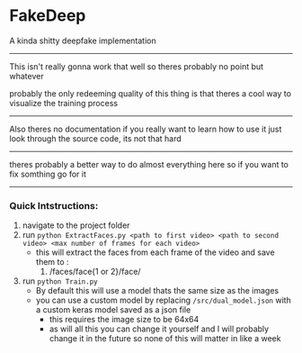 # FakeDeep
A kinda shitty deepfake implementation
***
This isn't really gonna work that well so theres probably no point but whatever

probably the only redeeming quality of this thing is that theres a cool way to visualize the training process
***
Also theres no documentation
if you really want to learn how to use it just look through the source code, its not that hard
***
theres probably a better way to do almost everything here so if you want to fix somthing go for it
***

### Quick Intstructions:
1. navigate to the project folder
2. run ```python ExtractFaces.py <path to first video> <path to second video> <max number of frames for each video>```
	* this will extract the faces from each frame of the video and save them to :
		1. /faces/face{1 or 2}/face/
3. run ```python Train.py```
	* By default this will use a model thats the same size as the images
	* you can use a custom model by replacing ```/src/dual_model.json``` with a custom keras model saved as a json file
		* this requires the image size to be 64x64
		* as will all this you can change it yourself and I will probably change it in the future so none of this will matter in like a week

